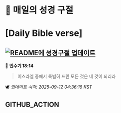 # 🙏 매일의 성경 구절
# [Daily Bible verse]
## [![README에 성경구절 업데이트](https://github.com/DONGSUKA/first_test/actions/workflows/update-readme-bible.yml/badge.svg)](https://github.com/DONGSUKA/first_test/actions/workflows/update-readme-bible.yml)
<!-- START_BIBLE_VERSE -->
📖 **민수기 18:14**
> 이스라엘 중에서 특별히 드린 모든 것은 네 것이 되리라

🕊️ _업데이트 시각: 2025-09-12 04:36:16 KST_
  <!-- END_BIBLE_VERSE -->
## GITHUB_ACTION
